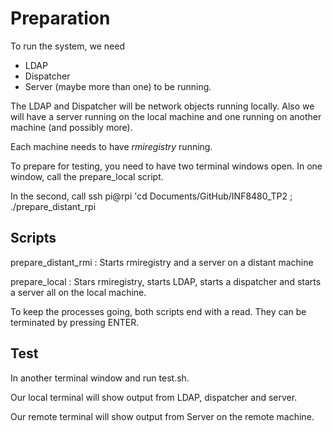 Preparation
===========

To run the system, we need
* LDAP
* Dispatcher
* Server (maybe more than one)
to be running.

The LDAP and Dispatcher will be network objects running locally.  Also we will
have a server running on the local machine and one running on another machine
(and possibly more).

Each machine needs to have _rmiregistry_ running.

To prepare for testing, you need to have two terminal windows open.  In one
window, call the prepare_local script.

In the second, call
	ssh pi@rpi 'cd Documents/GitHub/INF8480_TP2 ; ./prepare_distant_rpi

Scripts
-------

prepare_distant_rmi : Starts rmiregistry and a server on a distant machine

prepare_local : Stars rmiregistry, starts LDAP, starts a dispatcher and starts a
server all on the local machine.

To keep the processes going, both scripts end with a read.  They can be
terminated by pressing ENTER.

Test
----

In another terminal window and run test.sh.

Our local terminal will show output from LDAP, dispatcher and server.

Our remote terminal will show output from Server on the remote machine.

